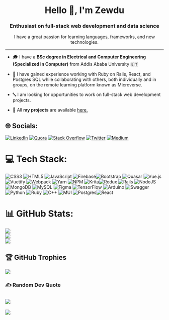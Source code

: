 <h1 align="center"> Hello 👋, I'm Zewdu</h1>
<h3 align="center">Enthusiast on full-stack web development and data science</h3>

<p align="center">I have a great passion for learning languages, frameworks, and new technologies.</p>

---

	
- 🎓 I have a **BSc degree in Electrical and Computer Engineering (Specialized in Computer)** from Addis Ababa University 🇪🇹

- 🌱 I have gained experience working with Ruby on Rails, React, and Postgres SQL while collaborating with others, both individually and in groups, on the remote learning 
    platform known as Microverse.
 - 🔤 I am looking for opportunities to work on full-stack web development projects.
- 🚀 All **my projects** are available [here.](https://github.com/zewdu444?tab=repositories)



## 🌐 Socials:
[![LinkedIn](https://img.shields.io/badge/LinkedIn-%230077B5.svg?logo=linkedin&logoColor=white)](https://www.linkedin.com/in/zewdu-anley/) [![Quora](https://img.shields.io/badge/Quora-%23B92B27.svg?logo=Quora&logoColor=white)](https://quora.com/profile/Zewdu-Erkyhun) [![Stack Overflow](https://img.shields.io/badge/-Stackoverflow-FE7A16?logo=stack-overflow&logoColor=white)](https://stackoverflow.com/users/Zewdu-Erkyhun) [![Twitter](https://img.shields.io/badge/Twitter-%231DA1F2.svg?logo=Twitter&logoColor=white)](https://twitter.com/@zewdu444) [![Medium](https://img.shields.io/badge/Medium-12100E?logo=medium&logoColor=white)](https://medium.com/@@zewdu444) 

# 💻 Tech Stack:
![CSS3](https://img.shields.io/badge/css3-%231572B6.svg?style=for-the-badge&logo=css3&logoColor=white) ![HTML5](https://img.shields.io/badge/html5-%23E34F26.svg?style=for-the-badge&logo=html5&logoColor=white) ![JavaScript](https://img.shields.io/badge/javascript-%23323330.svg?style=for-the-badge&logo=javascript&logoColor=%23F7DF1E) ![Firebase](https://img.shields.io/badge/firebase-%23039BE5.svg?style=for-the-badge&logo=firebase)![Bootstrap](https://img.shields.io/badge/bootstrap-%23563D7C.svg?style=for-the-badge&logo=bootstrap&logoColor=white) ![Quasar](https://img.shields.io/badge/Quasar-16B7FB?style=for-the-badge&logo=quasar&logoColor=black) ![Vue.js](https://img.shields.io/badge/vuejs-%2335495e.svg?style=for-the-badge&logo=vuedotjs&logoColor=%234FC08D) ![Vuetify](https://img.shields.io/badge/Vuetify-1867C0?style=for-the-badge&logo=vuetify&logoColor=AEDDFF) ![Webpack](https://img.shields.io/badge/webpack-%238DD6F9.svg?style=for-the-badge&logo=webpack&logoColor=black) ![Yarn](https://img.shields.io/badge/yarn-%232C8EBB.svg?style=for-the-badge&logo=yarn&logoColor=white) ![NPM](https://img.shields.io/badge/NPM-%23000000.svg?style=for-the-badge&logo=npm&logoColor=white)  ![Krita](https://img.shields.io/badge/Krita-203759?style=for-the-badge&logo=krita&logoColor=EEF37B)![Redux](https://img.shields.io/badge/redux-%23593d88.svg?style=for-the-badge&logo=redux&logoColor=white) ![Rails](https://img.shields.io/badge/rails-%23CC0000.svg?style=for-the-badge&logo=ruby-on-rails&logoColor=white) ![NodeJS](https://img.shields.io/badge/node.js-6DA55F?style=for-the-badge&logo=node.js&logoColor=white) ![MongoDB](https://img.shields.io/badge/MongoDB-%234ea94b.svg?style=for-the-badge&logo=mongodb&logoColor=white) ![MySQL](https://img.shields.io/badge/mysql-%2300f.svg?style=for-the-badge&logo=mysql&logoColor=white) 	![Figma](https://img.shields.io/badge/figma-%23F24E1E.svg?style=for-the-badge&logo=figma&logoColor=white) ![TensorFlow](https://img.shields.io/badge/TensorFlow-%23FF6F00.svg?style=for-the-badge&logo=TensorFlow&logoColor=white) ![Arduino](https://img.shields.io/badge/-Arduino-00979D?style=for-the-badge&logo=Arduino&logoColor=white) ![Swagger](https://img.shields.io/badge/-Swagger-%23Clojure?style=for-the-badge&logo=swagger&logoColor=white) ![Python](https://img.shields.io/badge/python-3670A0?style=for-the-badge&logo=python&logoColor=ffdd54) ![Ruby](https://img.shields.io/badge/ruby-%23CC342D.svg?style=for-the-badge&logo=ruby&logoColor=white) ![C++](https://img.shields.io/badge/c++-%2300599C.svg?style=for-the-badge&logo=c%2B%2B&logoColor=white) ![MUI](https://img.shields.io/badge/MUI-%230081CB.svg?style=for-the-badge&logo=material-ui&logoColor=white) ![Postgres](https://img.shields.io/badge/postgres-%23316192.svg?style=for-the-badge&logo=postgresql&logoColor=white)![React](https://img.shields.io/badge/react-%2320232a.svg?style=for-the-badge&logo=react&logoColor=%2361DAFB)
# 📊 GitHub Stats:
![](https://github-readme-stats.vercel.app/api?username=zewdu444&theme=dark&hide_border=false&include_all_commits=false&count_private=false)<br/>
![](https://github-readme-streak-stats.herokuapp.com/?user=zewdu444&theme=dark&hide_border=false)<br/>
![](https://github-readme-stats.vercel.app/api/top-langs/?username=zewdu444&theme=dark&hide_border=false&include_all_commits=false&count_private=false&layout=compact)

## 🏆 GitHub Trophies
![](https://github-profile-trophy.vercel.app/?username=zewdu444&theme=radical&no-frame=false&no-bg=true&margin-w=4)

### ✍️ Random Dev Quote
![](https://quotes-github-readme.vercel.app/api?type=horizontal&theme=radical)
---
[![](https://visitcount.itsvg.in/api?id=zewdu444&icon=0&color=0)](https://visitcount.itsvg.in)

<!-- Proudly created with GPRM ( https://gprm.itsvg.in ) -->
